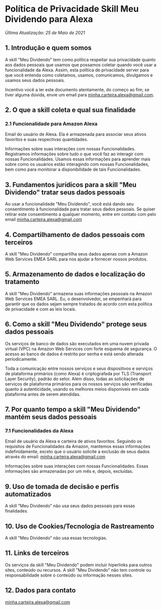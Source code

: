 # Política de Privacidade Skill Meu Dividendo para Alexa

_Última Atualização: 25 de Maio de 2021_

## 1. Introdução e quem somos

A skill "Meu Dividendo" tem como política respeitar sua privacidade quanto aos dados pessoais que usamos que possamos coletar quando você usar a funcionalidade da Alexa. Assim, esta política de privacidade server para que você entenda como coletamos, usamos, comunicamos, divulgamos e usamos seus dados pessoais.

Incentivo você a ler este documento atentamente, do começo ao fim; se tiver alguma dúvida, envie um email para minha.carteira.alexa@gmail.com.

## 2. O que a skill coleta e qual sua finalidade

### 2.1 Funcionalidade para Amazon Alexa

Email do usuário de Alexa. Ela é armazenada para associar seus ativos favoritos e suas respectivas quantidades.

Informações sobre suas interações com nossas Funcionalidades. Registramos informações sobre tudo o que você faz ao interagir com nossas Funcionalidades. Usamos essas informações para aprender mais sobre como os usuários estão interagindo com nossas Funcionalidades, bem como para monitorar a disponibilidade de tais Funcionalidades.

## 3. Fundamentos jurídicos para a skill "Meu Dividendo" tratar seus dados pessoais

Ao usar a funcionalidade "Meu Dividendo", você está dando seu consentimento à funcionalidade para tratar seus dados pessoais. Se quiser retirar este consentimento a qualquer momento, entre em contato com pelo email minha.carteira.alexa@gmail.com

## 4. Compartilhamento de dados pessoais com terceiros

A skill "Meu Dividendo" compartilha seus dados apenas com a Amazon Web Services EMEA SARL para nos ajudar a fornecer nossos produtos.

## 5. Armazenamento de dados e localização do tratamento

A skill "Meu Dividendo" armazena suas informações pessoais na Amazon Web Services EMEA SARL. Eu, o desenvolvedor, se empenhará para garantir que os dados sejam sempre tratados de acordo com esta política de privacidade e com as leis locais.

## 6. Como a skill "Meu Dividendo" protege seus dados pessoais

Os serviços de banco de dados são executados em uma nuvem privada virtual (VPC) na Amazon Web Services com forte esquema de segurança. O acesso ao banco de dados é restrito por senha e está sendo alterada periodicamente.

Toda a comunicação entre nossos serviços e seus dispositivos e serviços de plataforma primários (como Alexa) é criptografada por TLS (Transport Layer Security), padrão do setor. Além disso, todas as solicitações de serviços de plataforma primários para os nossos serviços são verificadas quanto à autenticidade, usando os melhores meios disponíveis em cada plataforma antes de serem atendidas.

## 7. Por quanto tempo a skill "Meu Dividendo" mantém seus dados pessoais

### 7.1 Funcionalidades da Alexa

Email de usuário da Alexa e carteira de ativos favoritos. Seguindo os requisitos de Funcionalidades da Amazon, mantemos essas informações indefinidamente, exceto que o usuário solicite a exclusão de seus dados através do email: minha.carteira.alexa@gmail.com

Informações sobre suas interações com nossas Funcionalidades. Essas informações são armazenadas por um mês e, depois, excluídas.

## 9. Uso de tomada de decisão e perfis automatizados

A skill "Meu Dividendo" não usa seus dados pessoais para essas finalidades.

## 10. Uso de Cookies/Tecnologia de Rastreamento

A skill "Meu Dividendo" não usa essas tecnologias.

## 11. Links de terceiros

Os serviços da skill "Meu Dividendo" podem incluir hiperlinks para outros sites, conteúdo ou recursos. A skill "Meu Dividendo" não tem controle ou responsabilidade sobre o conteúdo ou informação nesses sites.

## 12. Dados para contato
minha.carteira.alexa@gmail.com
